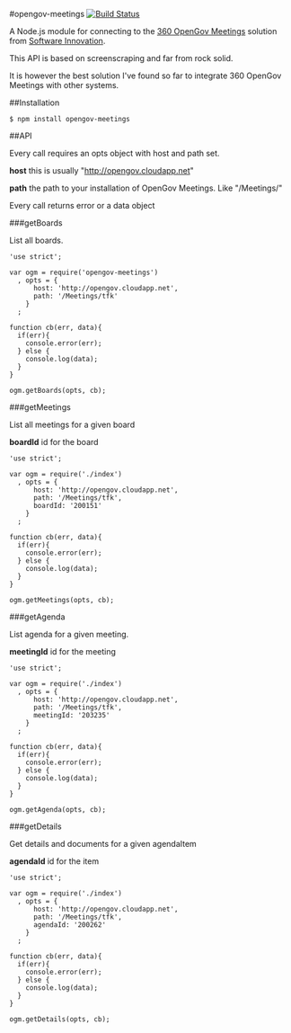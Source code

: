 #opengov-meetings [![Build Status](https://travis-ci.org/zrrrzzt/opengov-meetings.svg?branch=master)](https://travis-ci.org/zrrrzzt/opengov-meetings)

A Node.js module for connecting to the [360 OpenGov Meetings](http://www.software-innovation.com/no/produkter/360offentlig/digitalforvaltning/pages/Politiskagenda.aspx) solution from [Software Innovation](http://www.software-innovation.com/).

This API is based on screenscraping and far from rock solid.

It is however the best solution I've found so far to integrate 360 OpenGov Meetings with other systems.

##Installation

```
$ npm install opengov-meetings
```

##API

Every call requires an opts object with host and path set.

**host** this is usually "http://opengov.cloudapp.net"

**path** the path to your installation of OpenGov Meetings. Like "/Meetings/<your-organization>"

Every call returns error or a data object

###getBoards

List all boards.

```
'use strict';

var ogm = require('opengov-meetings')
  , opts = {
      host: 'http://opengov.cloudapp.net',
      path: '/Meetings/tfk'
    }
  ;

function cb(err, data){
  if(err){
    console.error(err);
  } else {
    console.log(data);
  }
}

ogm.getBoards(opts, cb);
```

###getMeetings

List all meetings for a given board

**boardId** id for the board

```
'use strict';

var ogm = require('./index')
  , opts = {
      host: 'http://opengov.cloudapp.net',
      path: '/Meetings/tfk',
      boardId: '200151'
    }
  ;

function cb(err, data){
  if(err){
    console.error(err);
  } else {
    console.log(data);
  }
}

ogm.getMeetings(opts, cb);
```

###getAgenda

List agenda for a given meeting.

**meetingId** id for the meeting

```
'use strict';

var ogm = require('./index')
  , opts = {
      host: 'http://opengov.cloudapp.net',
      path: '/Meetings/tfk',
      meetingId: '203235'
    }
  ;

function cb(err, data){
  if(err){
    console.error(err);
  } else {
    console.log(data);
  }
}

ogm.getAgenda(opts, cb);
```

###getDetails

Get details and documents for a given agendaItem

**agendaId** id for the item

```
'use strict';

var ogm = require('./index')
  , opts = {
      host: 'http://opengov.cloudapp.net',
      path: '/Meetings/tfk',
      agendaId: '200262'
    }
  ;

function cb(err, data){
  if(err){
    console.error(err);
  } else {
    console.log(data);
  }
}

ogm.getDetails(opts, cb);
```